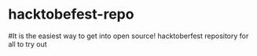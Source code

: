 # hacktobefest-repo
#It is the easiest way to get into open source!
hacktoberfest repository for all to try out 
